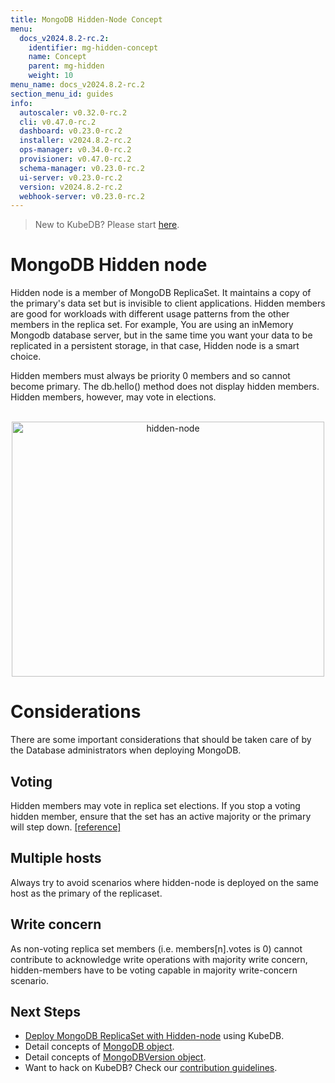 ```yaml
---
title: MongoDB Hidden-Node Concept
menu:
  docs_v2024.8.2-rc.2:
    identifier: mg-hidden-concept
    name: Concept
    parent: mg-hidden
    weight: 10
menu_name: docs_v2024.8.2-rc.2
section_menu_id: guides
info:
  autoscaler: v0.32.0-rc.2
  cli: v0.47.0-rc.2
  dashboard: v0.23.0-rc.2
  installer: v2024.8.2-rc.2
  ops-manager: v0.34.0-rc.2
  provisioner: v0.47.0-rc.2
  schema-manager: v0.23.0-rc.2
  ui-server: v0.23.0-rc.2
  version: v2024.8.2-rc.2
  webhook-server: v0.23.0-rc.2
---
```


> New to KubeDB? Please start [here](/docs/v2024.8.2-rc.2/README).

# MongoDB Hidden node

Hidden node is a member of MongoDB ReplicaSet. It maintains a copy of the primary's data set but is invisible to client applications. Hidden members are good for workloads with different usage patterns from the other members in the replica set. For example, You are using an inMemory Mongodb database server, but in the same time you want your data to be replicated in a persistent storage, in that case, Hidden node is a smart choice.

Hidden members must always be priority 0 members and so cannot become primary. The db.hello() method does not display hidden members. Hidden members, however, may vote in elections.

<p align="center">
  <img alt="hidden-node"  src="/docs/v2024.8.2-rc.2/images/mongodb/hidden.png" width="500" height="408">
</p>

# Considerations
There are some important considerations that should be taken care of by the Database administrators when deploying MongoDB. 

## Voting
Hidden members may vote in replica set elections. If you stop a voting hidden member, ensure that the set has an active majority or the primary will step down. [[reference]](https://www.mongodb.com/docs/manual/core/replica-set-hidden-member/#voting)

## Multiple hosts 
Always try to avoid scenarios where hidden-node is deployed on the same host as the primary of the replicaset.

## Write concern
As non-voting replica set members (i.e. members[n].votes is 0) cannot contribute to acknowledge write operations with majority write concern, hidden-members have to be voting capable in majority write-concern scenario.


## Next Steps

- [Deploy MongoDB ReplicaSet with Hidden-node](/docs/v2024.8.2-rc.2/guides/mongodb/hidden-node/replicaset) using KubeDB.
- Detail concepts of [MongoDB object](/docs/v2024.8.2-rc.2/guides/mongodb/concepts/mongodb).
- Detail concepts of [MongoDBVersion object](/docs/v2024.8.2-rc.2/guides/mongodb/concepts/catalog).
- Want to hack on KubeDB? Check our [contribution guidelines](/docs/v2024.8.2-rc.2/CONTRIBUTING).
